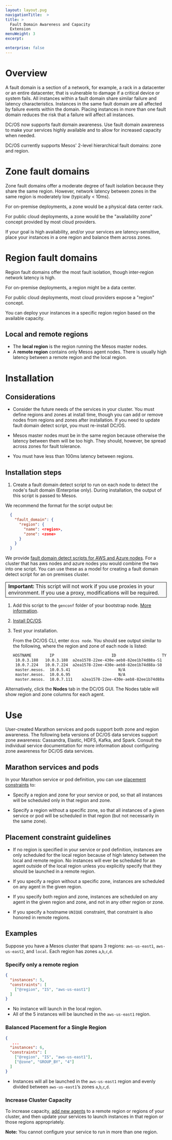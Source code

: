 ```yaml
---
layout: layout.pug
navigationTitle:  >
title: >
  Fault Domain Awareness and Capacity
  Extension
menuWeight: 3
excerpt:

enterprise: false
---
```


# Overview

A fault domain is a section of a network, for example, a rack in a datacenter or an entire datacenter, that is vulnerable to damage if a critical device or system fails. All instances within a fault domain share similar failure and latency characteristics. Instances in the same fault domain are all affected by failure events within the domain. Placing instances in more than one fault domain reduces the risk that a failure will affect all instances.

DC/OS now supports fault domain awareness. Use fault domain awareness to make your services highly available and to allow for increased capacity when needed.

DC/OS currently supports Mesos' 2-level hierarchical fault domains: zone and region.


# Zone fault domains
Zone fault domains offer a moderate degree of fault isolation because they share the same region. However, network latency between zones in the same region is moderately low (typically < 10ms).

For on-premise deployments, a zone would be a physical data center rack.

For public cloud deployments, a zone would be the "availability zone" concept provided by most cloud providers.

If your goal is high availability, and/or your services are latency-sensitive, place your instances in a one region and balance them across zones.

# Region fault domains

Region fault domains offer the most fault isolation, though inter-region network latency is high.

For on-premise deployments, a region might be a data center.

For public cloud deployments, most cloud providers expose a "region" concept.

You can deploy your instances in a specific region region based on the available capacity. <!-- can you say more about what you mean here? -->

## Local and remote regions

- The **local region** is the region running the Mesos master nodes.
- A **remote region** contains only Mesos agent nodes. There is usually high latency between a remote region and the local region.

<!-- could use a diagram -->

# Installation

## Considerations

- Consider the future needs of the services in your cluster. You must define regions and zones at install time, though you can add or remove nodes from regions and zones after installation. If you need to update fault domain detect script, you must re-install DC/OS.

- Mesos master nodes must be in the same region because otherwise the latency between them will be too high. They should, however, be spread across zones for fault tolerance.

- You must have less than 100ms latency between regions.

## Installation steps

1. Create a fault domain detect script to run on each node to detect the node's fault domain (Enterprise only). During installation, the output of this script is passed to Mesos.

We recommend the format for the script output be:

```json
  {
    "fault_domain": {
      "region": {
        "name": <region>,
        "zone": <zone>
      }
    }
  }
```

We provide [fault domain detect scripts for AWS and Azure nodes](https://github.com/dcos/dcos/tree/master/gen/fault-domain-detect). For a cluster that has aws nodes and azure nodes you would combine the two into one script. You can use these as a model for creating a fault domain detect script for an on premises cluster.

<table class="table" bgcolor="#FAFAFA"> <tr> <td style="border-left: thin solid; border-top: thin solid; border-bottom: thin solid;border-right: thin solid;"><b>Important:</b> This script will not work if you use proxies in your environment. If you use a proxy, modifications will be required.</td> </tr> </table>

1. Add this script to the `genconf` folder of your bootstrap node. [More information](/1.11/installing/ent/custom/advanced/#create-a-fault-domain-detection-script).

1. [Install DC/OS](/1.11/installing/ent/custom/advanced/).

1. Test your installation.

   From the DC/OS CLI, enter `dcos node`. You should see output similar to the following, where the region and zone of each node is listed:

   ```bash
   HOSTNAME        IP                         ID                    TYPE               REGION      ZONE
  	10.0.3.188   10.0.3.188  a2ea1578-22ee-430e-aeb8-82ee1b74d88a-S1  agent            us-east-1  us-east-1a
  	10.0.7.224   10.0.7.224  a2ea1578-22ee-430e-aeb8-82ee1b74d88a-S0  agent            us-east-1  us-east-1b
	master.mesos.  10.0.5.41                     N/A                    master              N/A         N/A
	master.mesos.  10.0.6.95                     N/A                    master           us-east-1  us-east-1b
	master.mesos.  10.0.7.111    a2ea1578-22ee-430e-aeb8-82ee1b74d88a   master (leader)  us-east-1  us-east-1c
	```

Alternatively, click the **Nodes** tab in the DC/OS GUI. The Nodes table will show region and zone columns for each agent.

# Use

User-created Marathon services and pods support both zone and region awareness. The following beta versions of DC/OS data services support zone awareness: Cassandra, Elastic, HDFS, Kafka, and Spark. Consult the individual service documentation for more information about configuring zone awareness for DC/OS data services. <!-- todo: link to appropriate pages when the betas are released -->

## Marathon services and pods

In your Marathon service or pod definition, you can use [placement constraints](/1.11/deploying-services/marathon-constraints/) to:

- Specify a region and zone for your service or pod, so that all instances will be scheduled only in that region and zone.

- Specify a region without a specific zone, so that all instances of a given service or pod will be scheduled in that region (but not necessarily in the same zone).

## Placement constraint guidelines

- If no region is specified in your service or pod definition, instances are only scheduled for the local region because of high latency between the local and remote region. No instances will ever be scheduled for an agent outside of the local region unless you explicitly specify that they should be launched in a remote region.

- If you specify a region without a specific zone, instances are scheduled on any agent in the given region.

- If you specify both region and zone, instances are scheduled on any agent in the given region and zone, and not in any other region or zone.

- If you specify a hostname `UNIQUE` constraint, that constraint is also honored in remote regions.

## Examples

Suppose you have a Mesos cluster that spans 3 regions: `aws-us-east1`, `aws-us-east2`, and `local`. Each region has zones `a`,`b`,`c`,`d`.

### Specify only a remote region

```json
{
  "instances": 5,
  "constraints": [
    ["@region", "IS", "aws-us-east1"]
  ]
}
```

- No instance will launch in the local region.
- All of the 5 instances will be launched in the `aws-us-east1` region.

### Balanced Placement for a Single Region

```json
{
   ...
  "instances": 6,
  "constraints": [
    ["@region", "IS", "aws-us-east1"],
    ["@zone", "GROUP_BY", "4"]
  ]
}
```

- Instances will all be launched in the `aws-us-east1` region and evenly divided between `aws-us-east1`‘s zones `a`,`b`,`c`,`d`.

### Increase Cluster Capacity

To increase capacity, [add new agents](/1.11/administering-clusters/add-a-node/) to a remote region or regions of your cluster, and then update your services to launch instances in that region or those regions appropriately.

**Note:** You cannot configure your service to run in more than one region.
